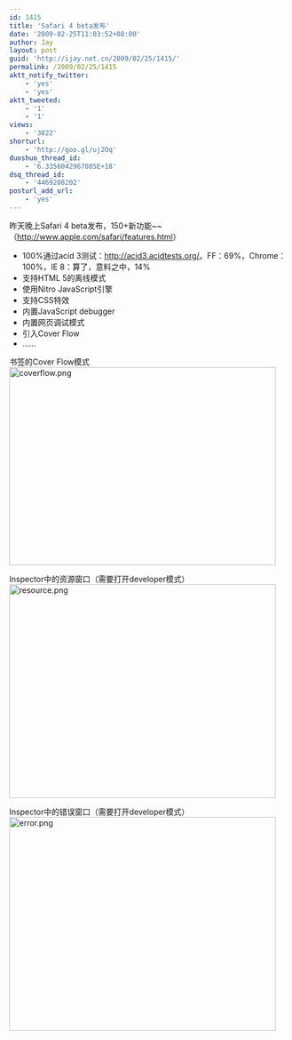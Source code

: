```yaml
---
id: 1415
title: 'Safari 4 beta发布'
date: '2009-02-25T11:03:52+08:00'
author: Jay
layout: post
guid: 'http://ijay.net.cn/2009/02/25/1415/'
permalink: /2009/02/25/1415
aktt_notify_twitter:
    - 'yes'
    - 'yes'
aktt_tweeted:
    - '1'
    - '1'
views:
    - '3822'
shorturl:
    - 'http://goo.gl/uj2Oq'
duoshuo_thread_id:
    - '6.3356042967085E+18'
dsq_thread_id:
    - '4469208202'
posturl_add_url:
    - 'yes'
---
```


昨天晚上Safari 4 beta发布，150+新功能~~（<a href="http://www.imified.com/hosting/" target="_blank" rel="noopener">http://www.apple.com/safari/features.html</a>）
<div id=":12c" class="ArwC7c ckChnd">
<ul>
	<li>100%通过acid 3测试：<span style="border-collapse: separate; color: #000000; font-family: 'Times New Roman'; font-size: 16px; font-style: normal; font-variant: normal; font-weight: normal; letter-spacing: normal; line-height: normal; text-indent: 0px; text-transform: none; white-space: normal; word-spacing: 0px;"><span style="font-family: Tahoma; font-size: 12px; white-space: pre;"><a href="http://acid3.acidtests.org/" target="_blank" rel="noopener"></a></span></span><a href="http://acid3.acidtests.org/" target="_blank" rel="noopener">http://acid3.acidtests.org/</a>。FF：69%，Chrome：100%，IE 8：算了，意料之中，14%</li>
	<li>支持HTML 5的离线模式</li>
	<li>使用Nitro JavaScript引擎</li>
	<li>支持CSS特效</li>
	<li>内置JavaScript debugger</li>
	<li>内置网页调试模式</li>
	<li>引入Cover Flow</li>
	<li>……</li>
</ul>
书签的Cover Flow模式
<a href="http://www.jayxu.com/log/wp-content/uploads/2009/02/coverflow.png" target="_blank" rel="noopener"><img class="alignnone size-medium wp-image-1412" title="coverflow.png" src="http://www.jayxu.com/log/wp-content/uploads/2009/02/coverflow.png" alt="coverflow.png" width="480" height="357" /></a>

Inspector中的资源窗口（需要打开developer模式）
<a href="http://www.jayxu.com/log/wp-content/uploads/2009/02/resource.png" target="_blank" rel="noopener"><img class="alignnone size-medium wp-image-1413" title="resource.png" src="http://www.jayxu.com/log/wp-content/uploads/2009/02/resource.png" alt="resource.png" width="480" height="385" /></a>

Inspector中的错误窗口（需要打开developer模式）
<a href="http://www.jayxu.com/log/wp-content/uploads/2009/02/error.png" target="_blank" rel="noopener"><img class="alignnone size-medium wp-image-1414" title="error.png" src="http://www.jayxu.com/log/wp-content/uploads/2009/02/error.png" alt="error.png" width="480" height="385" /></a></div>